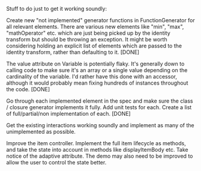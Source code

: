 Stuff to do just to get it working soundly:

Create new "not implemented" generator functions in FunctionGenerator for all relevant elements. There are various new elements like "min", "max", "mathOperator" etc. which are just being picked up by the identity transform but should be throwing an exception. It might be worth considering holding an explicit list of elements which are passed to the identity transform, rather than defaulting to it. [DONE]

The value attribute on Variable is potentially flaky. It's generally down to calling code to make sure it's an array or a single value depending on the cardinality of the variable. I'd rather have this done with an accessor, although it would probably mean fixing hundreds of instances throughout the code. [DONE]

Go through each implemented element in the spec and make sure the class / closure generator implements it fully. Add unit tests for each. Create a list of full/partial/non implementation of each. [DONE]

Get the existing interactions working soundly and implement as many of the unimplemented as possible.

Improve the item controller. Implement the full item lifecycle as methods, and take the state into account in methods like displayItemBody etc. Take notice of the adaptive attribute. The demo may also need to be improved to allow the user to control the state better.

